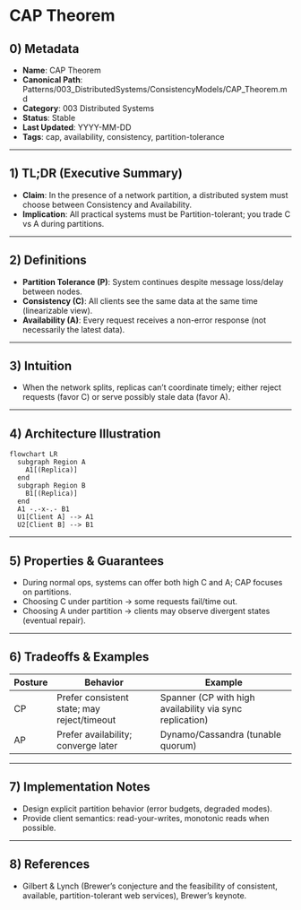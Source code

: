 # CAP Theorem

## 0) Metadata
- **Name**: CAP Theorem
- **Canonical Path**: Patterns/003_DistributedSystems/ConsistencyModels/CAP_Theorem.md
- **Category**: 003 Distributed Systems
- **Status**: Stable
- **Last Updated**: YYYY-MM-DD
- **Tags**: cap, availability, consistency, partition-tolerance

---

## 1) TL;DR (Executive Summary)
- **Claim**: In the presence of a network partition, a distributed system must choose between Consistency and Availability.
- **Implication**: All practical systems must be Partition-tolerant; you trade C vs A during partitions.

---

## 2) Definitions
- **Partition Tolerance (P)**: System continues despite message loss/delay between nodes.
- **Consistency (C)**: All clients see the same data at the same time (linearizable view).
- **Availability (A)**: Every request receives a non-error response (not necessarily the latest data).

---

## 3) Intuition
- When the network splits, replicas can’t coordinate timely; either reject requests (favor C) or serve possibly stale data (favor A).

---

## 4) Architecture Illustration
```mermaid
flowchart LR
  subgraph Region A
    A1[(Replica)]
  end
  subgraph Region B
    B1[(Replica)]
  end
  A1 -.-x-.- B1
  U1[Client A] --> A1
  U2[Client B] --> B1
```

---

## 5) Properties & Guarantees
- During normal ops, systems can offer both high C and A; CAP focuses on partitions.
- Choosing C under partition → some requests fail/time out.
- Choosing A under partition → clients may observe divergent states (eventual repair).

---

## 6) Tradeoffs & Examples
| Posture | Behavior | Example |
|---|---|---|
| CP | Prefer consistent state; may reject/timeout | Spanner (CP with high availability via sync replication) |
| AP | Prefer availability; converge later | Dynamo/Cassandra (tunable quorum) |

---

## 7) Implementation Notes
- Design explicit partition behavior (error budgets, degraded modes).
- Provide client semantics: read-your-writes, monotonic reads when possible.

---

## 8) References
- Gilbert & Lynch (Brewer’s conjecture and the feasibility of consistent, available, partition-tolerant web services), Brewer’s keynote.
